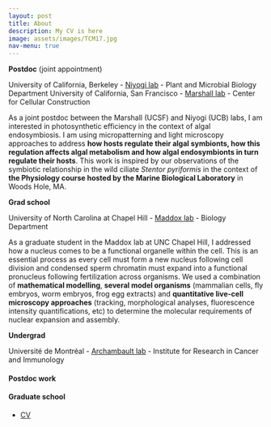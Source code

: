 ```yaml
---
layout: post
title: About
description: My CV is here
image: assets/images/TCM17.jpg
nav-menu: true
---
```


<p><b>Postdoc</b> (joint appointment)</p>
<p>University of California, Berkeley - <a href="https://niyogilab.berkeley.edu/">Niyogi lab</a> - Plant and Microbial Biology Department
University of California, San Francisco - <a href="https://cellgeometry.ucsf.edu/">Marshall lab</a> - Center for Cellular Construction</p>
<p>As a joint postdoc between the Marshall (UCSF) and Niyogi (UCB) labs, I am interested in photosynthetic efficiency in the context of algal endosymbiosis. I am using micropatterning and light microscopy approaches to address <b>how hosts regulate their algal symbionts, how this regulation affects algal metabolism and how algal endosymbionts in turn regulate their hosts</b>. This work is inspired by our observations of the symbiotic relationship in the wild ciliate <i>Stentor pyriformis</i> in the context of <b>the Physiology course hosted by the Marine Biological Laboratory</b> in Woods Hole, MA.</p>
<p><b>Grad school</b></p>
<p>University of North Carolina at Chapel Hill - <a href="http://labs.bio.unc.edu/Maddox/Site/Welcome.html">Maddox lab</a> - Biology Department</p>
<p>As a graduate student in the Maddox lab at UNC Chapel Hill, I addressed how a nucleus comes to be a functional organelle within the cell. This is an essential process as every cell must form a new nucleus following cell division and condensed sperm chromatin must expand into a functional pronucleus following fertilization across organisms. We used a combination of <b>mathematical modelling</b>, <b>several model organisms</b> (mammalian cells, fly embryos, worm embryos, frog egg extracts) and <b>quantitative live-cell microscopy approaches</b> (tracking, morphological analyses, fluorescence intensity quantifications, etc) to determine the molecular requirements of nuclear expansion and assembly.</p>
<p><b>Undergrad</b></p>
<p>Université de Montréal - <a href="https://www.iric.ca/en/research/principal-investigators/vincent-archambault/
">Archambault lab</a> - Institute for Research in Cancer and Immunology</p>

<h4>Postdoc work</h4>


<h4>Graduate school</h4>


<ul class="actions">
	<li><a href="assets/CV2019.pdf" class="button big">CV</a></li>
</ul>
